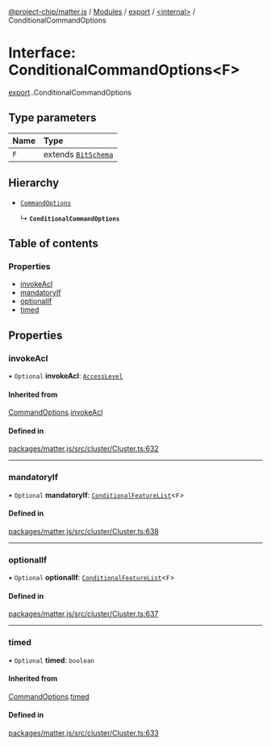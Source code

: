 [@project-chip/matter.js](../README.md) / [Modules](../modules.md) / [export](../modules/export.md) / [<internal\>](../modules/export._internal_.md) / ConditionalCommandOptions

# Interface: ConditionalCommandOptions<F\>

[export](../modules/export.md).[<internal>](../modules/export._internal_.md).ConditionalCommandOptions

## Type parameters

| Name | Type |
| :------ | :------ |
| `F` | extends [`BitSchema`](../modules/schema_export.md#bitschema) |

## Hierarchy

- [`CommandOptions`](export._internal_.CommandOptions.md)

  ↳ **`ConditionalCommandOptions`**

## Table of contents

### Properties

- [invokeAcl](export._internal_.ConditionalCommandOptions.md#invokeacl)
- [mandatoryIf](export._internal_.ConditionalCommandOptions.md#mandatoryif)
- [optionalIf](export._internal_.ConditionalCommandOptions.md#optionalif)
- [timed](export._internal_.ConditionalCommandOptions.md#timed)

## Properties

### invokeAcl

• `Optional` **invokeAcl**: [`AccessLevel`](../enums/cluster_export.AccessLevel.md)

#### Inherited from

[CommandOptions](export._internal_.CommandOptions.md).[invokeAcl](export._internal_.CommandOptions.md#invokeacl)

#### Defined in

[packages/matter.js/src/cluster/Cluster.ts:632](https://github.com/project-chip/matter.js/blob/b7330d72/packages/matter.js/src/cluster/Cluster.ts#L632)

___

### mandatoryIf

• `Optional` **mandatoryIf**: [`ConditionalFeatureList`](../modules/cluster_export.md#conditionalfeaturelist)<`F`\>

#### Defined in

[packages/matter.js/src/cluster/Cluster.ts:638](https://github.com/project-chip/matter.js/blob/b7330d72/packages/matter.js/src/cluster/Cluster.ts#L638)

___

### optionalIf

• `Optional` **optionalIf**: [`ConditionalFeatureList`](../modules/cluster_export.md#conditionalfeaturelist)<`F`\>

#### Defined in

[packages/matter.js/src/cluster/Cluster.ts:637](https://github.com/project-chip/matter.js/blob/b7330d72/packages/matter.js/src/cluster/Cluster.ts#L637)

___

### timed

• `Optional` **timed**: `boolean`

#### Inherited from

[CommandOptions](export._internal_.CommandOptions.md).[timed](export._internal_.CommandOptions.md#timed)

#### Defined in

[packages/matter.js/src/cluster/Cluster.ts:633](https://github.com/project-chip/matter.js/blob/b7330d72/packages/matter.js/src/cluster/Cluster.ts#L633)
